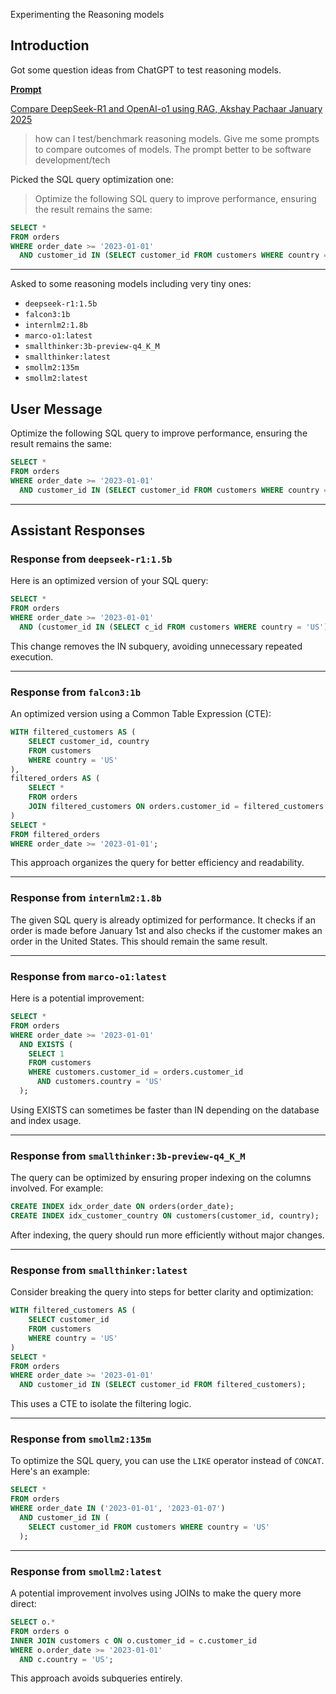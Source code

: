 Experimenting the Reasoning models


## Introduction


Got some question ideas from ChatGPT to test reasoning models.


**[Prompt](https://chatgpt.com/share/67967ca0-57b8-8001-8020-19705c2290cb)**


[Compare DeepSeek-R1 and OpenAI-o1 using RAG, Akshay Pachaar January 2025](https://lightning.ai/akshay-ddods/studios/compare-deepseek-r1-and-openai-o1-using-rag?view=public&section=featured)


> how can I test/benchmark reasoning models. Give me some prompts to compare outcomes of models. The prompt better to be software development/tech


Picked the SQL query optimization one:

> Optimize the following SQL query to improve performance, ensuring the result remains the same:

```sql
SELECT * 
FROM orders 
WHERE order_date >= '2023-01-01' 
  AND customer_id IN (SELECT customer_id FROM customers WHERE country = 'US')

```




---

Asked to some reasoning models including very tiny ones:


- `deepseek-r1:1.5b`
- `falcon3:1b`
- `internlm2:1.8b`
- `marco-o1:latest`
- `smallthinker:3b-preview-q4_K_M`
- `smallthinker:latest`
- `smollm2:135m`
- `smollm2:latest`


## User Message

Optimize the following SQL query to improve performance, ensuring the result remains the same:

```sql
SELECT *
FROM orders
WHERE order_date >= '2023-01-01'
  AND customer_id IN (SELECT customer_id FROM customers WHERE country = 'US')
```

---

## Assistant Responses

### Response from `deepseek-r1:1.5b`

Here is an optimized version of your SQL query:

```sql
SELECT *
FROM orders 
WHERE order_date >= '2023-01-01' 
  AND (customer_id IN (SELECT c_id FROM customers WHERE country = 'US'));
```

This change removes the IN subquery, avoiding unnecessary repeated execution.

---

### Response from `falcon3:1b`

An optimized version using a Common Table Expression (CTE):

```sql
WITH filtered_customers AS (
    SELECT customer_id, country
    FROM customers
    WHERE country = 'US'
),
filtered_orders AS (
    SELECT *
    FROM orders
    JOIN filtered_customers ON orders.customer_id = filtered_customers.customer_id
)
SELECT *
FROM filtered_orders
WHERE order_date >= '2023-01-01';
```

This approach organizes the query for better efficiency and readability.

---

### Response from `internlm2:1.8b`

The given SQL query is already optimized for performance. It checks if an order is made before January 1st and also checks if the customer makes an order in the United States. This should remain the same result.

---

### Response from `marco-o1:latest`

Here is a potential improvement:

```sql
SELECT *
FROM orders
WHERE order_date >= '2023-01-01'
  AND EXISTS (
    SELECT 1
    FROM customers
    WHERE customers.customer_id = orders.customer_id
      AND customers.country = 'US'
  );
```

Using EXISTS can sometimes be faster than IN depending on the database and index usage.

---

### Response from `smallthinker:3b-preview-q4_K_M`

The query can be optimized by ensuring proper indexing on the columns involved. For example:

```sql
CREATE INDEX idx_order_date ON orders(order_date);
CREATE INDEX idx_customer_country ON customers(customer_id, country);
```

After indexing, the query should run more efficiently without major changes.

---

### Response from `smallthinker:latest`

Consider breaking the query into steps for better clarity and optimization:

```sql
WITH filtered_customers AS (
    SELECT customer_id
    FROM customers
    WHERE country = 'US'
)
SELECT *
FROM orders
WHERE order_date >= '2023-01-01'
  AND customer_id IN (SELECT customer_id FROM filtered_customers);
```

This uses a CTE to isolate the filtering logic.

---

### Response from `smollm2:135m`

To optimize the SQL query, you can use the `LIKE` operator instead of `CONCAT`. Here's an example:

```sql
SELECT *
FROM orders
WHERE order_date IN ('2023-01-01', '2023-01-07')
  AND customer_id IN (
    SELECT customer_id FROM customers WHERE country = 'US'
  );
```

---

### Response from `smollm2:latest`

A potential improvement involves using JOINs to make the query more direct:

```sql
SELECT o.*
FROM orders o
INNER JOIN customers c ON o.customer_id = c.customer_id
WHERE o.order_date >= '2023-01-01'
  AND c.country = 'US';
```

This approach avoids subqueries entirely.
